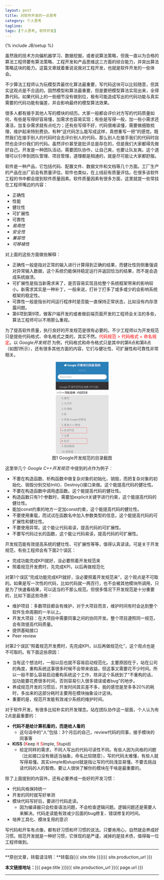```yaml
---
layout: post
title: 对软件开发的一点思考
category: 个人思考
tagline: 
tags: [个人思考, 软件开发]
---
```

{% include JB/setup %}

虽然我的技术方向偏机器学习、数据挖掘，或者说算法策略，但我一直以为合格的算法工程师要有算法策略、工程开发和产品思维这三方面的综合能力，并突出算法策略这块的能力。这篇文章就着重说说我对工程开发，也就是软件开发的一些体会。

不少算法工程师认为玩模型弄最优化算法最重要，写代码这块可以比较随意，但其实这观点是不合适的。固然模型和算法最重要，但是要把模型算法实现出来，全得靠代码。如果代码上的一些细节没有做到位，极有可能造成写出的代码功能与真实需要的代码功能有偏差，并会影响最终的模型算法效果。

很多人都有接手其他人写的模块的经历。大家一般都会评价对方写的代码质量如何，有些是写得好容易懂，加需求也容易实现；有些是写得一般，加一些小需求还凑活，加复杂需求就有点吃力；还有些写得不好，代码很难读懂，需要做细致梳理，维护起来特别费劲，有种“这代码怎么能写成这样，真想重写一把”的感觉。既然我们在接手别人的代码时会去评价别人的代码，那么别人在接手我们的代码时自然也会评价我们的代码。虽然评价甚至是批评总是存在的，但是我们大家都得先做好自己。开发是一种团队活动，需要团队协作，让自己爽，也要让队友爽。这个道理可以引申到团队管理、项目管理，道理都是相通的，就是尽可能让大家都舒服。

软件是一种产品，它包括代码、配置文件、数据文件和文档等几个方面。工厂生产的产品在出厂前会有质量评估，软件也类似，在上线前有质量评估。在很多谈软件工程的书中都会提到软件质量因素。软件质量因素有很多方面，这里就提一些常挂在工程师嘴边的内容：

+ 正确性
+ 性能
+ 健壮性
+ 可扩展性
+ 可靠性
+ *易用性*
+ *安全性*
+ *兼容性*
+ *可移植性*

对上面的这些方面做些解释：

+ 正确性一般是指对正常的输入进行计算得到正确的结果，而健壮性则侧重强调对异常输入数据，这个系统仍能保持稳定运行并返回恰当的结果，而不是会造成系统崩溃。
+ 可扩展性是指当新需求来了，是否容易实现且给整个系统框架带来的影响较小。新需求其实是一种补丁，一般来说，打补丁打多了或多或少的会影响系统框架的稳定性。
+ 可靠性一般是指长时间运行程序时是否能一直保持正常状态，比如没有内存泄露问题。
+ 第6项到第9项，做客户端开发的或者做前端页面开发的工程师会关注的多些，算法工程师可以不用那么重视。

为了提高软件质量，执行良好的开发规范是很有必要的。不少工程师以为开发规范只是提些代码格式、命名格式之类的，其实不然。<font color='red'>代码规范 > 代码格式 + 命名规定</font>。以 *Google开发规范* 为例，代码格式和命令格式只是其中的第6点和第8点（如图1所示），还有很多其他方面的内容，它们与健壮性、可扩展性和可靠性非常相关。

<div align="center">
  <img src="/images/2016-01-17-some-viewpoint-about-software-development-figure1.jpg" style="max-width:298px; text-align:center" alt=""/>
  <br/>
  图1 Google开发规范的目录截图
</div>

这里举几个 *Google C++开发规范* 中提到的点作为例子：

+ 不要在构造函数、析构函数中做复杂对象的初始化、销毁，而把复杂对象的初始化、销毁分别交给Init()、Destroy()接口来做。这个能提高代码的健壮性。
+ 不要在构造函数中调用虚函数。这个能提高代码的健壮性。
+ 构造函数只有1个参数时，需要加explicit关键字进行约束，这个能提高代码的健壮性。
+ 能加const约束的地方一定加const约束，这个能提高代码的健壮性。
+ 不要使用重载，而试试在函数名中加入参数类型的信息，这个能提高代码的可扩展性和健壮性。
+ 不要使用异常。这个能让代码易读，提高代码的可扩展性。
+ 不要写代码过长的函数，这个能让代码易读，提高代码的可扩展性。

开发规范能有效提高系统的健壮性、可扩展性等等，值得认真读读。可是关于开发规范，有些工程师会有下面2个误区：

+ 完成功能完成KPI就好，没必要照着开发规范来
+ 照着规范开发费时，先完成KPI，以后再做规范化

对第1个误区“完成功能完成KPI就好，没必要照着开发规范来”，这个观点是不可取的。如果是写一次性的代码，比如代码就一两百行，也不会被其他模块所调用，只是为了快速看结果，可以适当的不那么规范。但很多情况下开发规范是十分重要的，比如下面这些场景：

+ 维护项目：多数项目都会有维护，对于大项目而言，维护时间有时会达到整个软件生命周期的一半以上。
+ 开发大项目：在大项目中需要同事之间的协同开发。整个项目遵照同一规范，会有效提高代码质量。
+ 提供基础接口
+ Peer review

对第2个误区“照着规范开发费时，先完成KPI，以后再做规范化”，这个观点也是不可取的。有下面这些原因：

+ 当有这个想法时，一般以后也就不容易启动规范化。主要原因在于，站在公司的角度，重构系统这事很多时候不会带来收益，但这事又需要花不少时间。所以一般不那么容易启动重构系统这个工作，除非这个系统到了“不重构的话，加功能要花费很多时间，否则容易引入很多错误或者bug”的地步。
+ 养成规范开发的习惯后，开发时间其实差不多，我的感觉是至多多20%的耗时，多出来的这部分耗时主要用在模块抽象设计这块。
+ 重要的是，规范开发能有效减少系统的维护时间。

对于软件开发，有很多比较朴实的开发理念。站在团队协作这一层面，个人认为有2点是最重要的：

+ **代码不是给计算机看的，而是给人看的**
  - 这句话中的“人”包括：3个月后的自己，review代码的同事，接手模块的同事等
+ **KISS** (<font color='red'>K</font>eep <font color='red'>I</font>t <font color='red'>S</font>imple, <font color='red'>S</font>tupid)
  - 给定同样的需求，不同人写出的代码可读性不同。有些人因为风格的问题（比如接口没有做适当抽象，命名比较随意），写的代码太难懂，有些人就写得易懂。其实simple和stupid就是指让写的代码浅显易懂。不要去挑战读代码的人的智商，要让人很快了解你的模块在干啥是最重要的。

除了上面提到的内容外，还有必要养成一些好的开发习惯：

+ 代码风格保持统一
+ 开发的同时就写好单测
+ 模块代码写好后，要进行代码走读。
  - 因为编译器只会检查语法问题，不会检查逻辑问题。逻辑问题还是需要人来解决。代码走读能有效减少后面的bug修复、错误修复的时间。
+ 培养工具化、模块复用的意识

写代码和开车有点像，都有好习惯和坏习惯的说法。只要肯用心，自然就会养成好习惯。规范开发就是一种好习惯，它体现的是严谨，减掉的是技术债，值得每一位工程师做到。

* * *

**原创文章，转载请注明：**转载自[{{ site.title }}]({{ site.production_url }})

**本文链接地址：**[{{ page.title }}]({{ site.production_url }}{{ page.url }})

* * *
